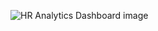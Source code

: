 ![HR Analytics Dashboard image](https://github.com/1-Virus/-Microsoft-Power-BI---HR-Analytics-Dashboard/assets/167788224/ae5c562f-795d-4eae-a129-498983dabef0)
